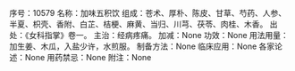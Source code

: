 序号：10579
名称：加味五积饮
组成：苍术、厚朴、陈皮、甘草、芍药、人参、半夏、枳壳、香附、白芷、桔梗、麻黄、当归、川芎、茯苓、肉桂、木香。
出处：《女科指掌》卷一。
主治：经病疼痛。
加减：None
功效：None
用法用量：加生姜、木瓜，入盐少许，水煎服。
制备方法：None
临床应用：None
各家论述：None
用药禁忌：None
附注：None
